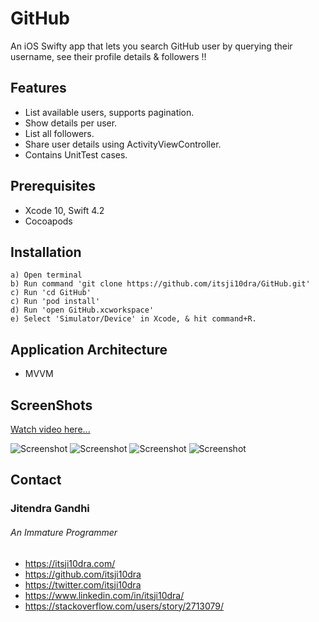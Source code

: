 # GitHub
An iOS Swifty app that lets you search GitHub user by querying their username, see their profile details &amp; followers !!

## Features

- List available users, supports pagination.
- Show details per user.
- List all followers.
- Share user details using ActivityViewController.
- Contains UnitTest cases.

## Prerequisites

* Xcode 10, Swift 4.2
* Cocoapods

## Installation

    a) Open terminal
    b) Run command 'git clone https://github.com/itsji10dra/GitHub.git'
    c) Run 'cd GitHub'
    c) Run 'pod install'
    d) Run 'open GitHub.xcworkspace'
    e) Select 'Simulator/Device' in Xcode, & hit command+R.

## Application Architecture

* MVVM

## ScreenShots

[Watch video here...](https://www.dropbox.com/s/namzrxk1dve93vk/GitHub.MP4?dl=0)

![Screenshot](https://raw.github.com/itsji10dra/GitHub/master/Screenshot/4.png)
![Screenshot](https://raw.github.com/itsji10dra/GitHub/master/Screenshot/2.png)
![Screenshot](https://raw.github.com/itsji10dra/GitHub/master/Screenshot/3.png)
![Screenshot](https://raw.github.com/itsji10dra/GitHub/master/Screenshot/1.png)

## Contact

### Jitendra Gandhi
###### An Immature Programmer
* https://itsji10dra.com/
* https://github.com/itsji10dra
* https://twitter.com/itsji10dra
* https://www.linkedin.com/in/itsji10dra/
* https://stackoverflow.com/users/story/2713079/


